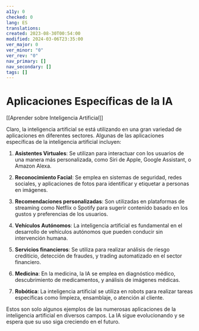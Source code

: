 ```yaml
---
a11y: 0
checked: 0
lang: ES
translations: 
created: 2023-08-30T00:54:00
modified: 2024-03-06T23:35:00
ver_major: 0
ver_minor: "0"
ver_rev: "0"
nav_primary: []
nav_secondary: []
tags: []
---
```

# Aplicaciones Específicas de la IA

[[Aprender sobre Inteligencia Artificial]]

Claro, la inteligencia artificial se está utilizando en una gran variedad de aplicaciones en diferentes sectores. Algunas de las aplicaciones específicas de la inteligencia artificial incluyen:

1. **Asistentes Virtuales**: Se utilizan para interactuar con los usuarios de una manera más personalizada, como Siri de Apple, Google Assistant, o Amazon Alexa.

2. **Reconocimiento Facial**: Se emplea en sistemas de seguridad, redes sociales, y aplicaciones de fotos para identificar y etiquetar a personas en imágenes.

3. **Recomendaciones personalizadas**: Son utilizadas en plataformas de streaming como Netflix o Spotify para sugerir contenido basado en los gustos y preferencias de los usuarios.

4. **Vehículos Autónomos**: La inteligencia artificial es fundamental en el desarrollo de vehículos autónomos que pueden conducir sin intervención humana.

5. **Servicios financieros**: Se utiliza para realizar análisis de riesgo crediticio, detección de fraudes, y trading automatizado en el sector financiero.

6. **Medicina**: En la medicina, la IA se emplea en diagnóstico médico, descubrimiento de medicamentos, y análisis de imágenes médicas.

7. **Robótica**: La inteligencia artificial se utiliza en robots para realizar tareas específicas como limpieza, ensamblaje, o atención al cliente.

Estos son solo algunos ejemplos de las numerosas aplicaciones de la inteligencia artificial en diversos campos. La IA sigue evolucionando y se espera que su uso siga creciendo en el futuro.
